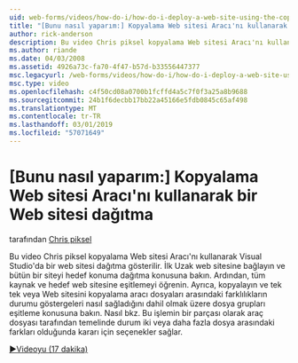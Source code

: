 ```yaml
---
uid: web-forms/videos/how-do-i/how-do-i-deploy-a-web-site-using-the-copy-web-site-tool
title: "[Bunu nasıl yaparım:] Kopyalama Web sitesi Aracı'nı kullanarak bir Web sitesi dağıtma | Microsoft Docs"
author: rick-anderson
description: Bu video Chris piksel kopyalama Web sitesi Aracı'nı kullanarak Visual Studio'da bir web sitesi dağıtma gösterilir. Uzak web sitesine bağlanma ilk bakın ve...
ms.author: riande
ms.date: 04/03/2008
ms.assetid: 4926a73c-fa70-4f47-b57d-b33556447377
msc.legacyurl: /web-forms/videos/how-do-i/how-do-i-deploy-a-web-site-using-the-copy-web-site-tool
msc.type: video
ms.openlocfilehash: c4f50cd08a0700b1fcffd4a5c7f0f3a25a8b9688
ms.sourcegitcommit: 24b1f6decbb17bb22a45166e5fdb0845c65af498
ms.translationtype: MT
ms.contentlocale: tr-TR
ms.lasthandoff: 03/01/2019
ms.locfileid: "57071649"
---
```

<a name="how-do-i-deploy-a-web-site-using-the-copy-web-site-tool"></a>[Bunu nasıl yaparım:] Kopyalama Web sitesi Aracı'nı kullanarak bir Web sitesi dağıtma
====================
tarafından [Chris piksel](https://twitter.com/chrispels)

Bu video Chris piksel kopyalama Web sitesi Aracı'nı kullanarak Visual Studio'da bir web sitesi dağıtma gösterilir. İlk Uzak web sitesine bağlayın ve bütün bir siteyi hedef konuma dağıtma konusuna bakın. Ardından, tüm kaynak ve hedef web sitesine eşitlemeyi öğrenin. Ayrıca, kopyalayın ve tek tek veya Web sitesini kopyalama aracı dosyaları arasındaki farklılıkların durumu göstergeleri nasıl sağladığını dahil olmak üzere dosya grupları eşitleme konusuna bakın. Nasıl bkz. Bu işlemin bir parçası olarak araç dosyası tarafından temelinde durum iki veya daha fazla dosya arasındaki farkları olduğunda kararı için seçenekler sağlar.

[&#9654;Videoyu (17 dakika)](https://channel9.msdn.com/Blogs/ASP-NET-Site-Videos/how-do-i-deploy-a-web-site-using-the-copy-web-site-tool)
